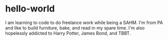 # hello-world

I am learning to code to do freelance work while being a SAHM. I'm from PA and like to build furniture, bake, and read in my spare time. I'm also hopelessly addicted to Harry Potter, James Bond, and TBBT. 
